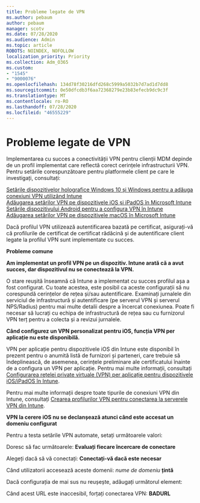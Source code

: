 ```yaml
---
title: Probleme legate de VPN
ms.author: pebaum
author: pebaum
manager: scotv
ms.date: 07/28/2020
ms.audience: Admin
ms.topic: article
ROBOTS: NOINDEX, NOFOLLOW
localization_priority: Priority
ms.collection: Adm_O365
ms.custom:
- "1545"
- "9000076"
ms.openlocfilehash: 134d78f30216dfd268c5999a5032b7d7ad1d7dd8
ms.sourcegitcommit: 0e50dfcdb3f6aa72368279e23b83efecb9dc9c3f
ms.translationtype: MT
ms.contentlocale: ro-RO
ms.lasthandoff: 07/28/2020
ms.locfileid: "46555229"
---
```

# <a name="vpn-related-issues"></a>Probleme legate de VPN

Implementarea cu succes a conectivității VPN pentru clienții MDM depinde de un profil implementat care reflectă corect cerințele infrastructurii VPN. Pentru setările corespunzătoare pentru platformele client pe care le investigați, consultați: 

[Setările dispozitivelor holografice Windows 10 și Windows pentru a adăuga conexiuni VPN utilizând Intune](https://docs.microsoft.com/intune/vpn-settings-windows-10)  
[Adăugarea setărilor VPN pe dispozitivele iOS și iPadOS în Microsoft Intune](https://docs.microsoft.com/intune/vpn-settings-ios)  
[Setările dispozitivului Android pentru a configura VPN în Intune](https://docs.microsoft.com/intune/vpn-settings-android)  
[Adăugarea setărilor VPN pe dispozitivele macOS în Microsoft Intune](https://docs.microsoft.com/mem/intune/configuration/vpn-settings-macos)

Dacă profilul VPN utilizează autentificarea bazată pe certificat, asigurați-vă că profilurile de certificat de certificat rădăcină și de autentificare client legate la profilul VPN sunt implementate cu succes.

**Probleme comune**

**Am implementat un profil VPN pe un dispozitiv. Intune arată că a avut succes, dar dispozitivul nu se conectează la VPN.**

O stare reușită înseamnă că Intune a implementat cu succes profilul așa a fost configurat. Cu toate acestea, este posibil ca aceste configurații să nu corespundă cerințelor de rețea și/sau autentificare. Examinați jurnalele din serviciul de infrastructură și autentificare (pe serverul VPN și serverul NPS/Radius) pentru mai multe detalii despre a încercat conexiunea. Poate fi necesar să lucrați cu echipa de infrastructură de rețea sau cu furnizorul VPN terț pentru a colecta și a revizui jurnalele.

**Când configurez un VPN personalizat pentru iOS, funcția VPN per aplicație nu este disponibilă.**

VPN per aplicație pentru dispozitivele iOS din Intune este disponibil în prezent pentru o anumită listă de furnizori și parteneri, care trebuie să îndeplinească, de asemenea, cerințele preliminare ale certificatului înainte de a configura un VPN per aplicație. Pentru mai multe informații, consultați [Configurarea rețelei private virtuale (VPN) per aplicație pentru dispozitivele iOS/iPadOS în Intune](https://docs.microsoft.com/intune/vpn-setting-configure-per-app). 

Pentru mai multe informații despre toate tipurile de conexiuni VPN din Intune, consultați [Crearea profilurilor VPN pentru conectarea la serverele VPN din Intune](https://docs.microsoft.com/intune/vpn-settings-configure).  

**VPN la cerere iOS nu se declanșează atunci când este accesat un domeniu configurat**

Pentru a testa setările VPN automate, setați următoarele valori:

Doresc să fac următoarele: **Evaluați fiecare încercare de conectare** 

Alegeți dacă să vă conectați: **Conectați-vă dacă este necesar**

Când utilizatorii accesează aceste domenii: *nume de domeniu* **țintă**

Dacă configurația de mai sus nu reușește, adăugați următorul element:

Când acest URL este inaccesibil, forțați conectarea VPN: **BADURL**